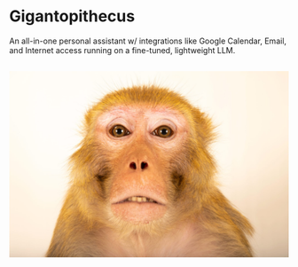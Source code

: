 
# Gigantopithecus

An all-in-one personal assistant w/ integrations like Google Calendar, Email, and Internet access running on a fine-tuned, lightweight LLM.

##

![Rhesus Macaque](https://raw.githubusercontent.com/aryan-cs/rhesus-macaque/refs/heads/master/rhesus-macaque.jpg)
